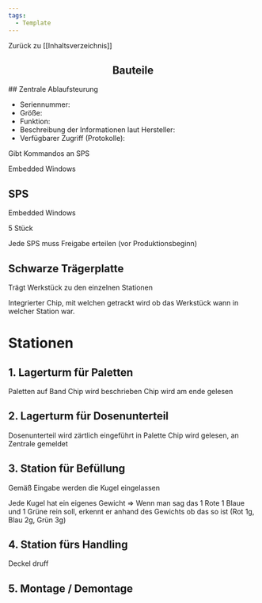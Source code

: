 ```yaml
---
tags:
  - Template
---
```

Zurück zu [[Inhaltsverzeichnis]]

<h2 align="center"> Bauteile </h2>
## Zentrale Ablaufsteurung

- Seriennummer: 
- Größe:
- Funktion:
- Beschreibung der Informationen laut Hersteller:
- Verfügbarer Zugriff (Protokolle):

Gibt Kommandos an SPS

Embedded Windows
## SPS

Embedded Windows

5 Stück

Jede SPS muss Freigabe erteilen (vor Produktionsbeginn)

## Schwarze Trägerplatte

Trägt Werkstück zu den einzelnen Stationen

Integrierter Chip, mit welchen getrackt wird ob das Werkstück wann in welcher Station war.


# Stationen

## 1. Lagerturm für Paletten

Paletten auf Band
Chip wird beschrieben 
Chip wird am ende gelesen
## 2. Lagerturm für Dosenunterteil

Dosenunterteil wird zärtlich eingeführt in Palette
Chip wird gelesen, an Zentrale gemeldet
## 3. Station für Befüllung

Gemäß Eingabe werden die Kugel eingelassen

Jede Kugel hat ein eigenes Gewicht => Wenn man sag das 1 Rote 1 Blaue und 1 Grüne rein soll, erkennt er anhand des Gewichts ob das so ist (Rot 1g, Blau 2g, Grün 3g)

## 4. Station fürs Handling

Deckel druff

## 5. Montage / Demontage


